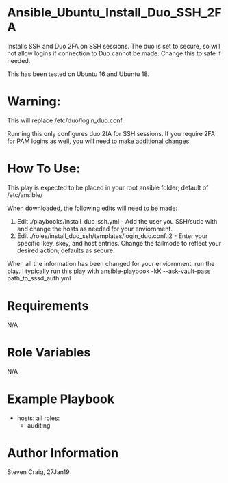 # Ansible_Ubuntu_Install_Duo_SSH_2FA
Installs SSH and Duo 2FA on SSH sessions. The duo is set to secure, so will not allow logins if connection to Duo cannot be made. Change this to safe if needed.

This has been tested on Ubuntu 16 and Ubuntu 18.

# Warning:
This will replace /etc/duo/login_duo.conf.

Running this only configures duo 2fA for SSH sessions. If you require 2FA for PAM logins as well, you will need to make additional changes.

# How To Use:
This play is expected to be placed in your root ansible folder; default of /etc/ansible/

When downloaded, the following edits will need to be made:

1. Edit ./playbooks/install_duo_ssh.yml - Add the user you SSH/sudo with and change the hosts as needed for your enviornment.
2. Edit ./roles/install_duo_ssh/templates/login_duo.conf.j2 - Enter your specific ikey, skey, and host entries. Change the failmode to reflect your desired action; defaults as secure.

When all the information has been changed for your enviornment, run the play. I typically run this play with ansible-playbook -kK --ask-vault-pass path_to_sssd_auth.yml

# Requirements
N/A

# Role Variables
N/A 

# Example Playbook
  - hosts: all
    roles:
     - auditing

# Author Information
Steven Craig, 27Jan19
